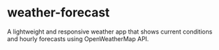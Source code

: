# weather-forecast
A lightweight and responsive weather app that shows current conditions and hourly forecasts using OpenWeatherMap API.
